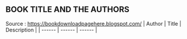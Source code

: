 ## BOOK TITLE AND THE AUTHORS
Source : https://bookdownloadpagehere.blogspot.com/
| Author | Title | Description |
| ------ | ------ | ------ |

